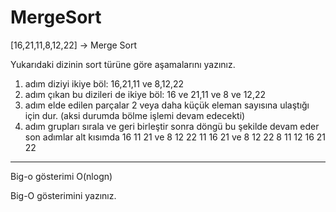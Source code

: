 # MergeSort
[16,21,11,8,12,22] -> Merge Sort

Yukarıdaki dizinin sort türüne göre aşamalarını yazınız.
1. adım diziyi ikiye böl:
 16,21,11 ve 8,12,22
2. adım çıkan bu dizileri de ikiye böl: 
16 ve 21,11 ve 8 ve 12,22
3. adım elde edilen parçalar 2 veya daha küçük eleman sayısına ulaştığı için dur. (aksi durumda bölme işlemi devam edecekti)
4. adım grupları sırala ve geri birleştir sonra döngü bu şekilde devam eder son adımlar alt kısımda
16 11 21 ve 8 12 22 
11 16 21 ve 8 12 22 
8 11 12 16 21 22

-------------------------------------------------
Big-o gösterimi
O(nlogn) 
















Big-O gösterimini yazınız.
